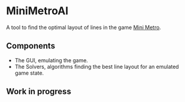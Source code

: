 # MiniMetroAI

A tool to find the optimal layout of lines in the game [Mini Metro](https://dinopoloclub.com/games/mini-metro/).

## Components

* The GUI, emulating the game.
* The Solvers, algorithms finding the best line layout for an emulated game state.

## Work in progress

